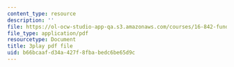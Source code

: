 ```yaml
---
content_type: resource
description: ''
file: https://ol-ocw-studio-app-qa.s3.amazonaws.com/courses/16-842-fundamentals-of-systems-engineering-fall-2015/b66bcaafd34a427f8fbabedc6be65d9c_RsOCnszziDA.pdf
file_type: application/pdf
resourcetype: Document
title: 3play pdf file
uid: b66bcaaf-d34a-427f-8fba-bedc6be65d9c
---
```

